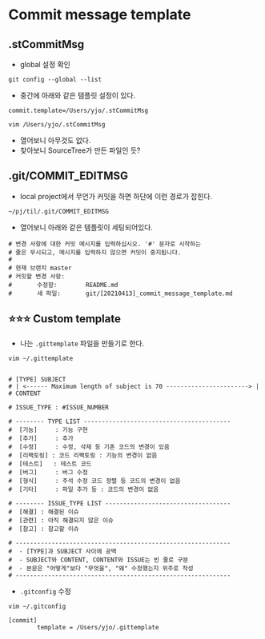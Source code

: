 # Commit message template

## .stCommitMsg
- global 설정 확인
```git
git config --global --list
```
- 중간에 아래와 같은 템플릿 설정이 있다.
```text
commit.template=/Users/yjo/.stCommitMsg
```
```text
vim /Users/yjo/.stCommitMsg
```
- 열어보니 아무것도 없다.
- 찾아보니 SourceTree가 만든 파일인 듯?

## .git/COMMIT_EDITMSG  
- local project에서 무언가 커밋을 하면 하단에 이런 경로가 잡힌다.
```text
~/pj/til/.git/COMMIT_EDITMSG
```
- 열어보니 아래와 같은 템플릿이 세팅되어있다.
```text
# 변경 사항에 대한 커밋 메시지를 입력하십시오. '#' 문자로 시작하는
# 줄은 무시되고, 메시지를 입력하지 않으면 커밋이 중지됩니다.
#
# 현재 브랜치 master
# 커밋할 변경 사항:
#       수정함:        README.md
#       새 파일:       git/[20210413]_commit_message_template.md
```

## ⭐⭐⭐️️️ Custom template
- 나는 `.gittemplate` 파일을 만들기로 한다.
```text
vim ~/.gittemplate
```
```text

# [TYPE] SUBJECT
# | <------ Maximum length of subject is 70 -----------------------> |
# CONTENT

# ISSUE_TYPE : #ISSUE_NUMBER

# -------- TYPE LIST -----------------------------------------
#  [기능]     : 기능 구현
#  [추가]     : 추가
#  [수정]     : 수정, 삭제 등 기존 코드의 변경이 있음
#  [리팩토링] : 코드 리팩토링 : 기능의 변경이 없음
#  [테스트]   : 테스트 코드
#  [버그]     : 버그 수정
#  [형식]     : 주석 수정 코드 정렬 등 코드의 변경이 없음
#  [기타]     : 파일 추가 등 : 코드의 변경이 없음

# -------- ISSUE_TYPE LIST -----------------------------------
#  [해결] : 해결된 이슈
#  [관련] : 아직 해결되지 않은 이슈
#  [참고] : 참고할 이슈

# ------------------------------------------------------------
#  - [TYPE]과 SUBJECT 사이에 공백
#  - SUBJECT와 CONTENT, CONTENT와 ISSUE는 빈 줄로 구분
#  - 본문은 "어떻게"보다 "무엇을", "왜" 수정했는지 위주로 작성
# ------------------------------------------------------------
```

- `.gitconfig` 수정
```text
vim ~/.gitconfig
```
```text
[commit]
        template = /Users/yjo/.gittemplate
```
